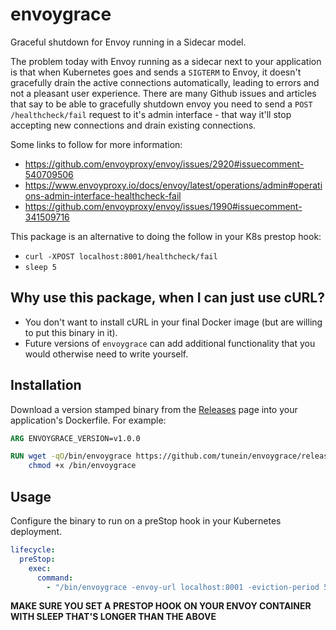 # envoygrace

Graceful shutdown for Envoy running in a Sidecar model.

The problem today with Envoy running as a sidecar next to your application is that when Kubernetes goes and sends a `SIGTERM` to Envoy, it doesn't gracefully drain the active connections automatically, leading to errors and not a pleasant user experience.
There are many Github issues and articles that say to be able to gracefully shutdown envoy you need to send a `POST /healthcheck/fail` request to it's admin interface - that way it'll stop accepting new connections and drain existing connections.

Some links to follow for more information:

- https://github.com/envoyproxy/envoy/issues/2920#issuecomment-540709506
- https://www.envoyproxy.io/docs/envoy/latest/operations/admin#operations-admin-interface-healthcheck-fail
- https://github.com/envoyproxy/envoy/issues/1990#issuecomment-341509716

This package is an alternative to doing the follow in your K8s prestop hook:

- `curl -XPOST localhost:8001/healthcheck/fail`
- `sleep 5`

## Why use this package, when I can just use cURL?

- You don't want to install cURL in your final Docker image (but are willing to put this binary in it).
- Future versions of `envoygrace` can add additional functionality that you would otherwise need to write yourself.

## Installation

Download a version stamped binary from the [Releases](https://github.com/tunein/envoygrace/releases) page into your application's Dockerfile. For example:

```dockerfile
ARG ENVOYGRACE_VERSION=v1.0.0

RUN wget -qO/bin/envoygrace https://github.com/tunein/envoygrace/releases/download/${ENVOYGRACE_VERSION}/envoygrace-linux-amd64 && \
    chmod +x /bin/envoygrace
```

## Usage

Configure the binary to run on a preStop hook in your Kubernetes deployment.

```yaml
lifecycle:
  preStop:
    exec:
      command:
        - "/bin/envoygrace -envoy-url localhost:8001 -eviction-period 5000 -envoy-timeout 1000 -pre-sleep 5000"
```

**MAKE SURE YOU SET A PRESTOP HOOK ON YOUR ENVOY CONTAINER WITH SLEEP THAT'S LONGER THAN THE ABOVE**
